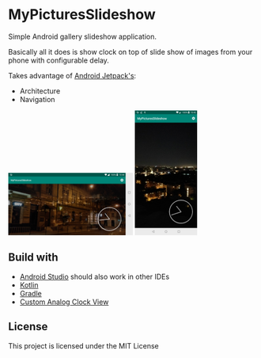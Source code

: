 # MyPicturesSlideshow
Simple Android gallery slideshow application. 

Basically all it does is show clock on top of slide show of images from your phone with configurable delay.

Takes advantage of [Android Jetpack's](https://developer.android.com/jetpack/):
* Architecture
* Navigation

<img src="screenshots/screenshot_horizontal.png" width="50%" />
<img src="screenshots/screenshot_vertical.png" width="25%" />

## Build with
* [Android Studio](https://developer.android.com/studio/) should also work in other IDEs
* [Kotlin](https://kotlinlang.org/)
* [Gradle](https://gradle.org/)
* [Custom Analog Clock View](https://github.com/rosenpin/custom-analog-clock-view)

## License
This project is licensed under the MIT License

